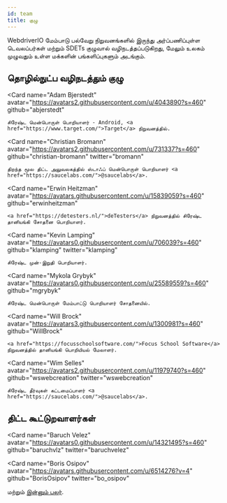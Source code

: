 ```yaml
---
id: team
title: குழு
---
```


WebdriverIO மேம்பாடு பல்வேறு நிறுவனங்களில் இருந்து அர்ப்பணிப்புள்ள டெவலப்பர்கள் மற்றும் SDETs குழுவால் வழிநடத்தப்படுகிறது, மேலும் உலகம் முழுவதும் உள்ள மக்களின் பங்களிப்புகளும் அடங்கும்.

## தொழில்நுட்ப வழிநடத்தும் குழு

<Card
    name="Adam Bjerstedt"
    avatar="https://avatars2.githubusercontent.com/u/4043890?s=460"
    github="abjerstedt"
>
    சிரேஷ்ட மென்பொருள் பொறியாளர் - Android, <a href="https://www.target.com/">Target</a> நிறுவனத்தில்.
</Card>

<Card
    name="Christian Bromann"
    avatar="https://avatars2.githubusercontent.com/u/731337?s=460"
    github="christian-bromann"
    twitter="bromann"
>
    திறந்த மூல திட்ட அலுவலகத்தில் ஸ்டாஃப் மென்பொருள் பொறியாளர் <a href="https://saucelabs.com/">@saucelabs</a>.
</Card>

<Card
    name="Erwin Heitzman"
    avatar="https://avatars.githubusercontent.com/u/15839059?s=460"
    github="erwinheitzman"
>
    <a href="https://detesters.nl/">deTesters</a> நிறுவனத்தில் சிரேஷ்ட தானியங்கி சோதனை பொறியாளர்.
</Card>

<Card
    name="Kevin Lamping"
    avatar="https://avatars0.githubusercontent.com/u/706039?s=460"
    github="klamping"
    twitter="klamping"
>
    சிரேஷ்ட முன்-இறுதி பொறியாளர்.
</Card>

<Card
    name="Mykola Grybyk"
    avatar="https://avatars0.githubusercontent.com/u/25589559?s=460"
    github="mgrybyk"
>
    சிரேஷ்ட மென்பொருள் மேம்பாட்டு பொறியாளர் சோதனையில்.
</Card>

<Card
    name="Will Brock"
    avatar="https://avatars3.githubusercontent.com/u/1300981?s=460"
    github="WillBrock"
>
    <a href="https://focusschoolsoftware.com/">Focus School Software</a> நிறுவனத்தில் தானியங்கி பொறியியல் மேலாளர்.
</Card>

<Card
    name="Wim Selles"
    avatar="https://avatars2.githubusercontent.com/u/11979740?s=460"
    github="wswebcreation"
    twitter="wswebcreation"
>
    சிரேஷ்ட தீர்வுகள் கட்டமைப்பாளர் <a href="https://saucelabs.com/">@saucelabs</a>.
</Card>

## திட்ட கூட்டுறவாளர்கள்

<Card
    name="Baruch Velez"
    avatar="https://avatars0.githubusercontent.com/u/14321495?s=460"
    github="baruchvlz"
    twitter="baruchvelez"
>
</Card>

<Card
    name="Boris Osipov"
    avatar="https://avatars.githubusercontent.com/u/6514276?v=4"
    github="BorisOsipov"
    twitter="bo_osipov"
>
</Card>

மற்றும் [இன்னும் பலர்](https://github.com/orgs/webdriverio/people).